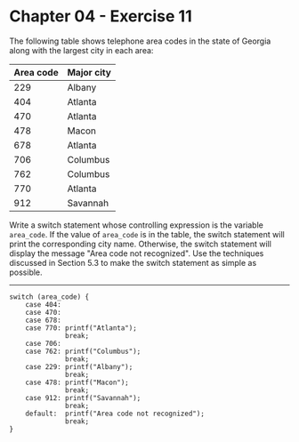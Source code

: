 # Chapter 04 - Exercise 11

The following table shows telephone area codes in the state of Georgia along with the largest city in each area:  

| Area code |  Major city |
|-----------|-------------|
|    229    | Albany      |
|    404    | Atlanta     |
|    470    | Atlanta     |
|    478    | Macon       |
|    678    | Atlanta     |
|    706    | Columbus    |
|    762    | Columbus    |
|    770    | Atlanta     |
|    912    | Savannah    |

Write a switch statement whose controlling expression is the variable `area_code`. If the value of `area_code` is in the table, the switch statement will print the corresponding city name. Otherwise, the switch statement will display the message "Area code not recognized". Use the techniques discussed in Section 5.3 to make the switch statement as simple as possible.

---

```
switch (area_code) {
    case 404:
    case 470:
    case 678:
    case 770: printf("Atlanta");
              break;
    case 706:
    case 762: printf("Columbus");
              break;
    case 229: printf("Albany");
              break;
    case 478: printf("Macon");
              break;
    case 912: printf("Savannah");
              break;
    default:  printf("Area code not recognized");
              break;
}
```
